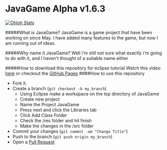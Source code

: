 JavaGame Alpha v1.6.3
=====================

[![Ohloh Stats](https://www.ohloh.net/p/JavaGame/widgets/project_thin_badge.gif)](https://www.ohloh.net/p/JavaGame)

#####What is JavaGame?
JavaGame is a game project that have been working on since May. I have added many features to the game, but now I am running out of ideas.

#####Why name it JavaGame?
Well i'm still not sure what exactly i'm going to do with it, and I haven't thought of a suitable name either

#####How to download this repository for eclipse tutorial
Watch this video [here](http://youtu.be/_3nCgac3KKM) or checkout the [GitHub Pages](http://redomar.github.io/JavaGame/)
####How to use this repository

* Fork it.
* Create a branch (```git checkout -b my_branch```)
  * Using Eclipse make a workspace on the top directory of JavaGame
  * Create new project
  * Name the Project JavaGame
  * Press next and click the Libraries tab
  * Click Add Class Folder
  * Check the /res folder and hit finish
  * Make the changes in the /src folder
* Commit your changes (```git commit -am "Change Title"```)
* Push to the branch (```git push origin my_branch```)
* Open a [Pull Request](https://github.com/redomar/JavaGame/pull/new/master)
